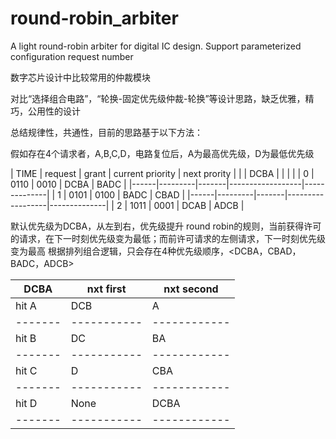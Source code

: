 # round-robin_arbiter
A light round-robin arbiter for digital IC design. Support parameterized configuration request number

数字芯片设计中比较常用的仲裁模块

对比“选择组合电路”，“轮换-固定优先级仲裁-轮换”等设计思路，缺乏优雅，精巧，公用性的设计

总结规律性，共通性，目前的思路基于以下方法：

假如存在4个请求者，A,B,C,D，电路复位后，A为最高优先级，D为最低优先级

| TIME | request | grant | current priority | next prority |
|      |   DCBA  |       |                  |              |
|   0  |   0110  | 0010  |    DCBA          |    BADC      |
|------|---------|-------|------------------|--------------|
|   1  |   0101  | 0100  |    BADC          |    CBAD      |
|------|---------|-------|------------------|--------------|
|   2  |   1011  | 0001  |    DCAB          |    ADCB      |

默认优先级为DCBA，从左到右，优先级提升
round robin的规则，当前获得许可的请求，在下一时刻优先级变为最低；而前许可请求的左侧请求，下一时刻优先级变为最高
根据排列组合逻辑，只会存在4种优先级顺序，<DCBA，CBAD，BADC，ADCB>

| DCBA  | nxt first | nxt second | 
|-------|-----------|------------|
| hit A |   DCB     |   A        |
|-------|-----------|------------|
| hit B |   DC      |   BA       |
|-------|-----------|------------|
| hit C |   D       |   CBA      |
|-------|-----------|------------|
| hit D |   None    |   DCBA     |
|-------|-----------|------------|
